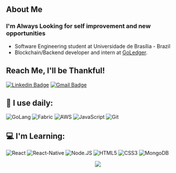 
## About Me

### I'm Always Looking for self improvement and new opportunities 

- Software Engineering student at Universidade de Brasília - Brazil
- Blockchain/Backend developer and intern at [GoLedger](https://goledger.com.br/). 

## Reach Me, I'll be Thankful!

[![Linkedin Badge](https://img.shields.io/badge/-arthurpaivat-blue?style=plastic&logo=Linkedin&logoColor=white&link=https://www.linkedin.com/in/arthur-paiva-982405199/)](https://www.linkedin.com/in/arthur-paiva-982405199/)
[![Gmail Badge](https://img.shields.io/badge/-arthur001123@gmail.com-c14438?style=plastic&logo=Gmail&logoColor=white&link=mailto:arthur001123@gmail.com)](mailto:arthur001123@gmail.com)

## 🚀 I use daily:

  ![GoLang](https://img.shields.io/badge/-GoLang-blue?style=flat&logo=go)
  ![Fabric](https://img.shields.io/badge/Hyperledger%20Fabric-black?style=flat&logo=Hyperledger)
  ![AWS](https://img.shields.io/badge/AWS-232F3E?style=flat&logo=amazon-aws)
  ![JavaScript](https://img.shields.io/badge/-JavaScript-black?style=flat&logo=javascript)
  ![Git](https://img.shields.io/badge/-Git-black?style=flat&logo=git)



## 💻 I'm Learning:

  ![React](https://img.shields.io/badge/-React-3b2e5a?style=plastic&logo=react)
  ![React-Native](https://img.shields.io/badge/-React%20Native-0081CB?style=plastic&logo=react)
  ![Node.JS](https://img.shields.io/badge/-Node.JS-black?style=plastic&logo=Node.js)
  ![HTML5](https://img.shields.io/badge/-HTML5-E34F26?style=plastic&logo=html5&logoColor=white)
  ![CSS3](https://img.shields.io/badge/-CSS3-1572B6?style=plastic&logo=css3)
  ![MongoDB](https://img.shields.io/badge/-MongoDB-black?style=plastic&logo=mongodb)

<p align="center">
 <img align="center" src=https://github-readme-stats.vercel.app/api?username=arthurpaivat&theme=dark&show_icons=true&count_private=true&include_all_commits=true&hide=stars />
<p/>
